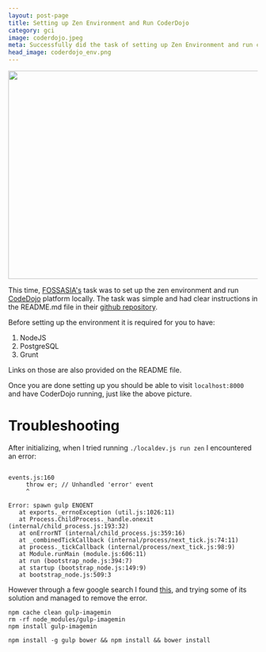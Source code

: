 ```yaml
---
layout: post-page
title: Setting up Zen Environment and Run CoderDojo
category: gci
image: coderdojo.jpeg
meta: Successfully did the task of setting up Zen Environment and run coderdojo locally
head_image: coderdojo_env.png
---
```


<div style="text-align: center;">
<img src="{{site.baseurl}}/img/{{page.head_image}}" width="600px" height="420px" />
</div>

This time, <a href="http://fossasia.org">FOSSASIA's</a> task was to set up the zen environment and run <a href="http://coderdojo.com">CodeDojo</a> platform locally.
The task was simple and had clear instructions in the README.md file in their <a href="https://github.com/coderdojo/cp-local-development">github repository</a>.

Before setting up the environment it is required for you to have:
1. NodeJS
2. PostgreSQL
3. Grunt

Links on those are also provided on the README file.

Once you are done setting up you should be able to visit `localhost:8000` and have
CoderDojo running, just like the above picture.

# Troubleshooting

After initializing, when I tried running `./localdev.js run zen`
I encountered an error:

```

events.js:160
     throw er; // Unhandled 'error' event
     ^

Error: spawn gulp ENOENT
   at exports._errnoException (util.js:1026:11)
   at Process.ChildProcess._handle.onexit (internal/child_process.js:193:32)
   at onErrorNT (internal/child_process.js:359:16)
   at _combinedTickCallback (internal/process/next_tick.js:74:11)
   at process._tickCallback (internal/process/next_tick.js:98:9)
   at Module.runMain (module.js:606:11)
   at run (bootstrap_node.js:394:7)
   at startup (bootstrap_node.js:149:9)
   at bootstrap_node.js:509:3

```

However through a few google search I found <a href="">this</a>, and trying some of its solution and managed to remove the error.

```
npm cache clean gulp-imagemin
rm -rf node_modules/gulp-imagemin
npm install gulp-imagemin

npm install -g gulp bower && npm install && bower install
```

